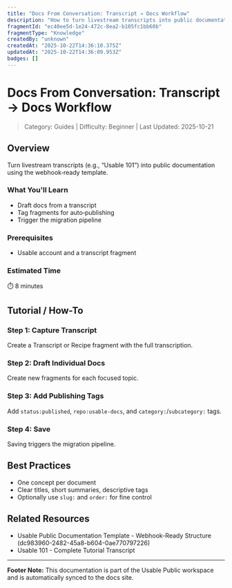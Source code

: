 ```yaml
---
title: "Docs From Conversation: Transcript → Docs Workflow"
description: "How to turn livestream transcripts into public documentation using tags and automation."
fragmentId: "ec40ee5d-1e24-472c-8ea2-b105fc1bb60b"
fragmentType: "Knowledge"
createdBy: "unknown"
createdAt: "2025-10-22T14:36:10.375Z"
updatedAt: "2025-10-22T14:36:09.953Z"
badges: []
---
```


# Docs From Conversation: Transcript → Docs Workflow

> Category: Guides | Difficulty: Beginner | Last Updated: 2025-10-21

## Overview
Turn livestream transcripts (e.g., “Usable 101”) into public documentation using the webhook‑ready template.

### What You'll Learn
- Draft docs from a transcript
- Tag fragments for auto‑publishing
- Trigger the migration pipeline

### Prerequisites
- Usable account and a transcript fragment

### Estimated Time
⏱️ 8 minutes

## Tutorial / How-To

### Step 1: Capture Transcript
Create a Transcript or Recipe fragment with the full transcription.

### Step 2: Draft Individual Docs
Create new fragments for each focused topic.

### Step 3: Add Publishing Tags
Add `status:published`, `repo:usable-docs`, and `category:`/`subcategory:` tags.

### Step 4: Save
Saving triggers the migration pipeline.

## Best Practices
- One concept per document
- Clear titles, short summaries, descriptive tags
- Optionally use `slug:` and `order:` for fine control

## Related Resources
- Usable Public Documentation Template - Webhook-Ready Structure (dc983960-2482-45a8-b604-0ae770797226)
- Usable 101 - Complete Tutorial Transcript

---
**Footer Note:** This documentation is part of the Usable Public workspace and is automatically synced to the docs site.